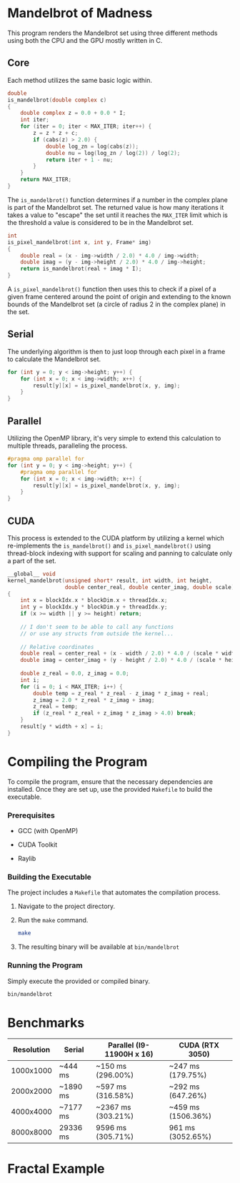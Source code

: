 # Mandelbrot of Madness

This program renders the Mandelbrot set using three different methods using both the CPU and the GPU mostly written in C.

## Core

Each method utilizes the same basic logic within.

```c
double
is_mandelbrot(double complex c) 
{
    double complex z = 0.0 + 0.0 * I;
    int iter;
    for (iter = 0; iter < MAX_ITER; iter++) {
        z = z * z + c;
        if (cabs(z) > 2.0) {
            double log_zn = log(cabs(z));
            double nu = log(log_zn / log(2)) / log(2);
            return iter + 1 - nu;
        }
    }
    return MAX_ITER;
}
```

The `is_mandelbrot()` function determines if a number in the complex plane is part of the Mandelbrot set. The returned value is how many iterations it takes a value to "escape" the set until it reaches the `MAX_ITER` limit which is the threshold a value is considered to be in the Mandelbrot set.

```c
int
is_pixel_mandelbrot(int x, int y, Frame* img)
{
    double real = (x - img->width / 2.0) * 4.0 / img->width;
    double imag = (y - img->height / 2.0) * 4.0 / img->height;
    return is_mandelbrot(real + imag * I);
}
```

A `is_pixel_mandelbrot()` function then uses this to check if a pixel of a given frame centered around the point of origin and extending to the known bounds of the Mandelbrot set (a circle of radius 2 in the complex plane) in the set.

## Serial

The underlying algorithm is then to just loop through each pixel in a frame to calculate the Mandelbrot set.

```c
for (int y = 0; y < img->height; y++) {
    for (int x = 0; x < img->width; x++) {
        result[y][x] = is_pixel_mandelbrot(x, y, img);
    }
}
```

## Parallel

Utilizing the OpenMP library, it's very simple to extend this calculation to multiple threads, paralleling the process.

```c
#pragma omp parallel for
for (int y = 0; y < img->height; y++) {
    #pragma omp parallel for
    for (int x = 0; x < img->width; x++) {
        result[y][x] = is_pixel_mandelbrot(x, y, img);
    }
}
```

## CUDA

This process is extended to the CUDA platform by utilizing a kernel which re-implements the `is_mandelbrot()` and `is_pixel_mandelbrot()` using thread-block indexing with support for scaling and panning to calculate only a part of the set.

```c
__global__ void
kernel_mandelbrot(unsigned short* result, int width, int height, 
                  double center_real, double center_imag, double scale)
{
    int x = blockIdx.x * blockDim.x + threadIdx.x;
    int y = blockIdx.y * blockDim.y + threadIdx.y;
    if (x >= width || y >= height) return;
    
    // I don't seem to be able to call any functions
    // or use any structs from outside the kernel...
    
    // Relative coordinates
    double real = center_real + (x - width / 2.0) * 4.0 / (scale * width);
    double imag = center_imag + (y - height / 2.0) * 4.0 / (scale * height);
    
    double z_real = 0.0, z_imag = 0.0;
    int i;
    for (i = 0; i < MAX_ITER; i++) {
        double temp = z_real * z_real - z_imag * z_imag + real;
        z_imag = 2.0 * z_real * z_imag + imag;
        z_real = temp;
        if (z_real * z_real + z_imag * z_imag > 4.0) break;
    }
    result[y * width + x] = i;
}
```

# Compiling the Program

To compile the program, ensure that the necessary dependencies are installed. Once they are set up, use the provided `Makefile` to build the executable.

### Prerequisites

- GCC (with OpenMP)

- CUDA Toolkit

- Raylib

### Building the Executable

The project includes a `Makefile` that automates the compilation process.

1. Navigate to the project directory.

2. Run the `make` command.
   
   ```bash
   make
   ```

3. The resulting binary will be available at `bin/mandelbrot`

### Running the Program

Simply execute the provided or compiled binary.

```bash
bin/mandelbrot
```

# Benchmarks

| Resolution | Serial   | Parallel (I9-11900H x 16) | CUDA (RTX 3050)    |
| ---------- | -------- | ------------------------- | ------------------ |
| 1000x1000  | ~444 ms  | ~150 ms (296.00%)         | ~247 ms (179.75%)  |
| 2000x2000  | ~1890 ms | ~597 ms (316.58%)         | ~292 ms (647.26%)  |
| 4000x4000  | ~7177 ms | ~2367 ms (303.21%)        | ~459 ms (1506.36%) |
| 8000x8000  | 29336 ms | 9596 ms (305.71%)         | 961 ms (3052.65%)  |

# Fractal Example

<img title="" src="mandelbrot.png" alt="">
